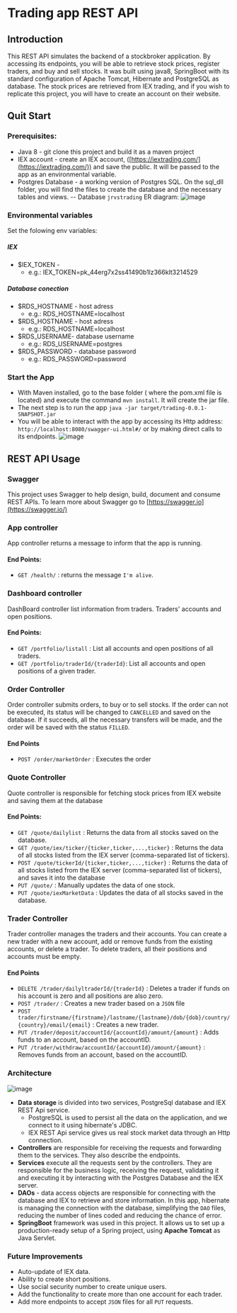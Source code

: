 # Trading app REST API
## Introduction
This REST API simulates the backend of a stockbroker application. By accessing its endpoints, you will be able to retrieve stock prices, register traders, and buy and sell stocks. 
It was built using java8, SpringBoot with its standard configuration of Apache  Tomcat, Hibernate and PostgreSQL as database.
The stock prices are retrieved from IEX trading, and if you wish to replicate this project, you will have to create an account on their website.

## Quit Start
### Prerequisites:
 - Java 8 - git clone this project and build it as a maven project
 - IEX account - create an IEX account, ([https://iextrading.com/](https://iextrading.com/)) and save the public. It will be passed to the app as an environmental variable.
 - Postgres Database - a working version of Postgres SQL. On the sql_dll folder, you will find the files to create the database and the necessary tables and views. 
 -- Database `jrvstrading` ER diagram: ![image](https://drive.google.com/uc?export=view&id=1rfalg0lU3i_7MU3ZZ9VUPTVH_iVATdEd)

### Environmental variables 
Set the folowing env variables:
##### IEX 
- $IEX_TOKEN  - 
  - e.g.: IEX_TOKEN=pk_44erg7x2ss41490b1lz366klt3214529
##### Database conection
 - $RDS_HOSTNAME - host adress
    - e.g.: RDS_HOSTNAME=localhost
  - $RDS_HOSTNAME - host adress
    - e.g.: RDS_HOSTNAME=localhost
  -  $RDS_USERNAME- database username
     - e.g.: RDS_USERNAME=postgres
   - $RDS_PASSWORD - database password
     - e.g.: RDS_PASSWORD=password
     
### Start the App
- With Maven installed, go to the base folder ( where the pom.xml file is located) and execute the command `mvn install`. It will create the jar file.
- The next step is to run the app `java -jar target/trading-0.0.1-SNAPSHOT.jar`
- You will be able to interact with the app by accessing its Http address: `http://localhost:8080/swagger-ui.html#/` or by making direct calls to its endpoints.
![image](https://drive.google.com/uc?export=view&id=1CAvd_H93slk86gjNskusAfslaLDF2BZS)

## REST API Usage

### Swagger
This project uses Swagger to help design, build, document and consume REST APIs. To learn more about Swagger go to [https://swagger.io](https://swagger.io/) 

### App controller
App controller returns a message to inform that the app is running.
#### End Points:
 - `GET /health/` :  returns the message `I'm alive`.
### Dashboard controller
 DashBoard controller list information from traders. Traders' accounts and open positions.
#### End Points:
 - `GET /portfolio/listall` : List all accounts and open positions of all traders.
 - `GET /portfolio/traderId/{traderId}`: List all accounts and open positions of a given trader.
### Order Controller
Order controller submits orders, to buy or to sell stocks. If the order can not be executed, its status will be changed to `CANCELLED` and saved on the database. If it succeeds, all the necessary transfers will be made, and the order will be saved with the status `FILLED`.

#### End Points
- `POST /order/marketOrder`  : Executes the order
### Quote Controller
Quote controller is responsible for fetching stock prices from IEX website and saving them at the database
#### End Points:
-   `GET /quote/dailylist`  : Returns the data from all stocks saved on the database.
-   `GET /quote/iex/ticker/{ticker,ticker,...,ticker}`  : Returns the data of all stocks listed from the IEX server (comma-separated list of tickers).
-   `POST /quote/tickerId/{ticker,ticker,...,ticker}`  :  Returns the data of all stocks listed from the IEX server (comma-separated list of tickers), and saves it into the database
-   `PUT /quote/`  : Manually updates the data of one stock.
-   `PUT /quote/iexMarketData`  : Updates the data of all stocks saved in the database.

### Trader Controller
Trader controller manages the traders and their accounts. You can create a new trader with a new account, add or remove funds from the existing accounts, or delete a trader. To delete traders, all their positions and accounts must be empty.

#### End Points
-   `DELETE /trader/dailyltraderId/{traderId}`  : Deletes a trader if funds on his account is zero and all positions are also zero.
-   `POST /trader/`  : Creates a new trader based on a `JSON` file
-   `POST trader/firstname/{firstname}/lastname/{lastname}/dob/{dob}/country/{country}/email/{email}`  : Creates a new trader.
-   `PUT /trader/deposit/accountId/{accountId}/amount/{amount}`  : Adds funds to an account, based on the accountID. 
-   `PUT /trader/withdraw/accountId/{accountId}/amount/{amount}`  : Removes funds from an account, based on the accountID. 
### Architecture
![image](https://drive.google.com/uc?export=view&id=1a2LvTx4cFLhOTxMN0bNlZ-PAAR4dPJbr)

-   **Data storage**  is divided into two services, PostgreSql database and IEX REST Api service. 
    - PostgreSQL is used to persist all the data on the application, and we connect to it using hibernate's JDBC. 
    - IEX REST Api service gives us real stock market data through an Http connection.
- **Controllers**  are responsible for receiving the requests and forwarding them to the services. They also describe the endpoints.
- **Services** execute all the requests sent by the controllers. They are responsible for the business logic, receiving the request, validating it and executing it by interacting with the Postgres Database and the IEX server.
- **DAOs** - data access objects are responsible for connecting with the database and IEX to retrieve and store information. In this app, hibernate is managing the connection with the database, simplifying the `DAO` files, reducing the number of lines coded and reducing the chance of error.
- **SpringBoot** framework was used in this project. It allows us to set up a production-ready setup of a Spring project, using **Apache Tomcat** as Java Servlet.

### Future Improvements
 - Auto-update of IEX data.
 - Ability to create short positions.
 - Use social security number to create unique users.
 - Add the functionality to create more than one account for each trader.
 - Add more endpoints to accept `JSON` files for all `PUT` requests.

 

<!--stackedit_data:
eyJoaXN0b3J5IjpbLTE3MTgyMzY3MDAsLTE4MjM0MDQ4ODAsLT
E4MDIxNDk0NDEsLTU1NTkzNTgzNiwxNjIwNjAwNjY1LC0xMjEy
MzM1NjUzLDExOTM3MjQ2OTQsOTM1MzY5MTc5LDE1OTY5NDE1MT
YsMTM3MTc4ODQyMCwxMTcwMjI1ODUzLDEwMTE2NTQ0OTUsMzEw
Njg0NzY0LC0xMTMyMDE4NTksMTc3MDc0ODgzNiwtMTI2MzA1Nz
I2MSwtMjE0NTkwNDczNiwyOTE0NDk1ODQsMjA0MDI5NzYyMl19

-->